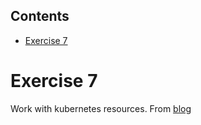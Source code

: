 <!-- START doctoc generated TOC please keep comment here to allow auto update -->
<!-- DON'T EDIT THIS SECTION, INSTEAD RE-RUN doctoc TO UPDATE -->
## Contents

- [Exercise 7](#exercise-7)

<!-- END doctoc generated TOC please keep comment here to allow auto update -->

# Exercise 7

Work with kubernetes resources. From [blog](https://www.kubermatic.com/blog/opa-rego-in-a-nutshell/)
